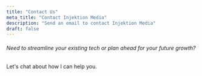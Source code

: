 ```yaml
---
title: "Contact Us"
meta_title: "Contact Injektion Media"
description: "Send an email to contact Injektion Media"
draft: false
---
```

<h6>Need to streamline your existing tech or plan ahead for your future growth?</h6>
<p>Let's chat about how I can help you.</p>
